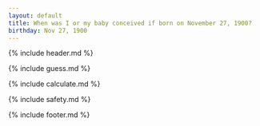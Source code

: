 ```yaml
---
layout: default
title: When was I or my baby conceived if born on November 27, 1900?
birthday: Nov 27, 1900
---
```


{% include header.md %}

{% include guess.md %}

{% include calculate.md %}

{% include safety.md %}

{% include footer.md %}



